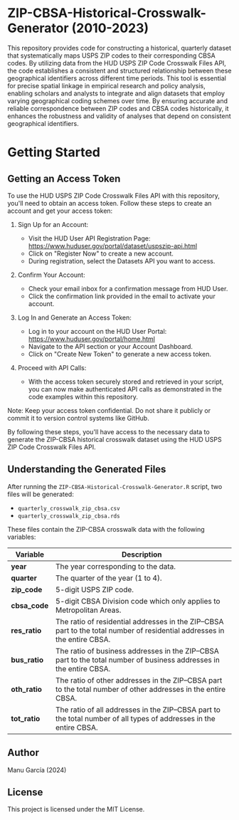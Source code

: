 # ZIP-CBSA-Historical-Crosswalk-Generator (2010-2023)

This repository provides code for constructing a historical, quarterly dataset that systematically maps USPS ZIP codes to their corresponding CBSA codes. By utilizing data from the HUD USPS ZIP Code Crosswalk Files API, the code establishes a consistent and structured relationship between these geographical identifiers across different time periods. This tool is essential for precise spatial linkage in empirical research and policy analysis, enabling scholars and analysts to integrate and align datasets that employ varying geographical coding schemes over time. By ensuring accurate and reliable correspondence between ZIP codes and CBSA codes historically, it enhances the robustness and validity of analyses that depend on consistent geographical identifiers.


# Getting Started
## Getting an Access Token

To use the HUD USPS ZIP Code Crosswalk Files API with this repository, you'll need to obtain an access token. Follow these steps to create an account and get your access token:

1. Sign Up for an Account:
   - Visit the HUD User API Registration Page: https://www.huduser.gov/portal/dataset/uspszip-api.html
   - Click on "Register Now" to create a new account.
   - During registration, select the Datasets API you want to access.

2. Confirm Your Account:
   - Check your email inbox for a confirmation message from HUD User.
   - Click the confirmation link provided in the email to activate your account.

3. Log In and Generate an Access Token:
   - Log in to your account on the HUD User Portal: https://www.huduser.gov/portal/home.html
   - Navigate to the API section or your Account Dashboard.
   - Click on "Create New Token" to generate a new access token.

4. Proceed with API Calls:
   - With the access token securely stored and retrieved in your script, you can now make authenticated API calls as demonstrated in the code examples within this repository.

Note: Keep your access token confidential. Do not share it publicly or commit it to version control systems like GitHub.

By following these steps, you'll have access to the necessary data to generate the ZIP-CBSA historical crosswalk dataset using the HUD USPS ZIP Code Crosswalk Files API.

## Understanding the Generated Files

After running the `ZIP-CBSA-Historical-Crosswalk-Generator.R` script, two files will be generated:

- `quarterly_crosswalk_zip_cbsa.csv`
- `quarterly_crosswalk_zip_cbsa.rds`

These files contain the ZIP-CBSA crosswalk data with the following variables:

| Variable      | Description                                                                                                                                      |
|---------------|--------------------------------------------------------------------------------------------------------------------------------------------------|
| **year**      | The year corresponding to the data.                                                                                                              |
| **quarter**   | The quarter of the year (1 to 4).                                                                                                                |
| **zip_code**  | 5-digit USPS ZIP code.                                                                                                                           |
| **cbsa_code** | 5-digit CBSA Division code which only applies to Metropolitan Areas.                                        |
| **res_ratio** | The ratio of residential addresses in the ZIP–CBSA part to the total number of residential addresses in the entire CBSA.                         |
| **bus_ratio** | The ratio of business addresses in the ZIP–CBSA part to the total number of business addresses in the entire CBSA.                               |
| **oth_ratio** | The ratio of other addresses in the ZIP–CBSA part to the total number of other addresses in the entire CBSA.                                     |
| **tot_ratio** | The ratio of all addresses in the ZIP–CBSA part to the total number of all types of addresses in the entire CBSA.                                |

## Author

Manu García (2024)

## License

This project is licensed under the MIT License.
